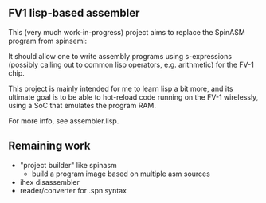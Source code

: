 FV1 lisp-based assembler
------------------------

This (very much work-in-progress) project aims to replace the SpinASM program
from spinsemi:

It should allow one to write assembly programs using s-expressions (possibly calling out to common lisp operators, e.g. arithmetic) for the FV-1 chip.

This project is mainly intended for me to learn lisp a bit more, and its
ultimate goal is to be able to hot-reload code running on the FV-1 wirelessly,
using a SoC that emulates the program RAM.

For more info, see assembler.lisp.

Remaining work
--------------

- "project builder" like spinasm
  - build a program image based on multiple asm sources
- ihex disassembler
- reader/converter for .spn syntax
